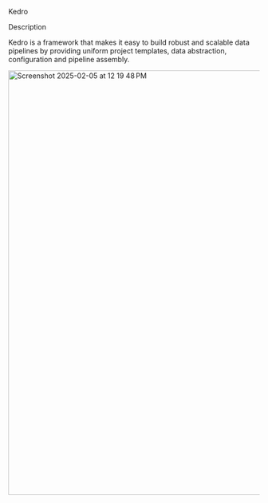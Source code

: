Kedro

Description

Kedro is a framework that makes it easy to build robust and scalable data pipelines by providing uniform project templates, data abstraction, configuration and pipeline assembly.

<img width="852" alt="Screenshot 2025-02-05 at 12 19 48 PM" src="https://github.com/user-attachments/assets/41a7a2fa-a9c1-4d20-8695-0b67f5458058" />
